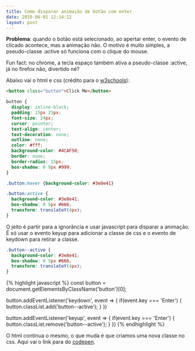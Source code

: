 ```yaml
---
title: Como disparar animação de botão com enter
date: 2019-06-01 12:14:12
layout: post
---
```



**Problema**: quando o botão está selecionado, ao apertar enter, o evento de clicado acontece, mas a animação não. O motivo é muito simples, a pseudo-classe :active só funciona com o clique do mouse. 

Fun fact: no chrome, a tecla espaço também ativa a pseudo-classe :active, já no firefox não, divertido né?

Abaixo vai o html e css (crédito para o [w3schools](https://www.w3schools.com/csS/tryit.asp?filename=trycss_buttons_animate3)):

```html
<button class="button">Click Me</button>
```

```css
button {
  display: inline-block;
  padding: 15px 25px;
  font-size: 24px;
  cursor: pointer;
  text-align: center;
  text-decoration: none;
  outline: none;
  color: #fff;
  background-color: #4CAF50;
  border: none;
  border-radius: 15px;
  box-shadow: 0 9px #999;
}

.button:hover {background-color: #3e8e41}

.button:active {
  background-color: #3e8e41;
  box-shadow: 0 5px #666;
  transform: translateY(4px);
}
```

O jeito é partir para a ignorância e usar javascript para disparar a animação. É só usar o evento keyup para adicionar a classe de css  e o evento de keydown para retirar a classe.

```css
.button--active {
  background-color: #3e8e41;
  box-shadow: 0 5px #666;
  transform: translateY(4px);
}
```

{% highlight javascript %}
const button = document.getElementsByClassName('button')[0];

button.addEventListener('keydown', event => {
  if(event.key === 'Enter') {
    button.classList.add('button--active');
  }
})

button.addEventListener('keyup', event => {
  if(event.key === 'Enter') {
    button.classList.remove('button--active');
  }
})
{% endhighlight %}

O html continua o mesmo, o que muda é que criamos uma nova classe no css. Aqui vai o link para do [codepen](https://codepen.io/rafaellcoellho/pen/arPVRe).

